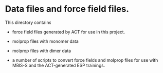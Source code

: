 # Data files and force field files.
This directory contains 

+ force field files generated by ACT for use in this project.

+ molprop files with monomer data

+ molprop files with dimer data

+ a number of scripts to convert force fields and molprop files for use with MBIS-S and the ACT-generated ESP trainings.

